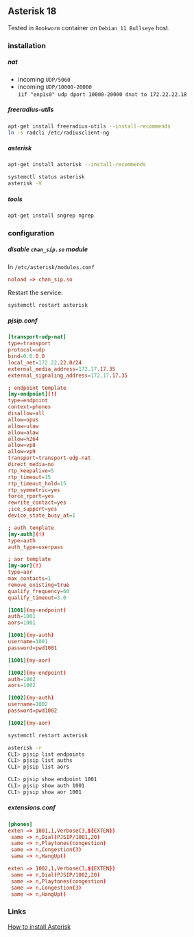 ## Asterisk 18

Tested in `Bookworm` container on `Debian 11 Bullseye` host.

### installation

##### nat

- incoming `UDP/5060`
- incoming `UDP/10000-20000`
  \
  `iif "enp1s0" udp dport 10000-20000 dnat to 172.22.22.18`

##### freeradius-utils

```bash
apt-get install freeradius-utils --install-recommends
ln -s radcli /etc/radiusclient-ng
```

##### asterisk

```bash
apt-get install asterisk --install-recommends

systemctl status asterisk
asterisk -V
```

##### tools

```bash
apt-get install sngrep ngrep
```

### configuration

##### disable `chan_sip.so` module

In `/etc/asterisk/modules.conf`

```conf
noload => chan_sip.so
```

Restart the service:

```bash
systemctl restart asterisk
```

##### pjsip.conf

```conf
[transport-udp-nat]
type=transport
protocol=udp
bind=0.0.0.0
local_net=172.22.22.0/24
external_media_address=172.17.17.35
external_signaling_address=172.17.17.35

; endpoint template
[my-endpoint](!)
type=endpoint
context=phones
disallow=all
allow=opus
allow=ulaw
allow=alaw
allow=h264
allow=vp8
allow=vp9
transport=transport-udp-nat
direct_media=no
rtp_keepalive=5
rtp_timeout=15
rtp_timeout_hold=15
rtp_symmetric=yes
force_rport=yes
rewrite_contact=yes
;ice_support=yes
device_state_busy_at=1

; auth template
[my-auth](!)
type=auth
auth_type=userpass

; aor template
[my-aor](!)
type=aor
max_contacts=1
remove_existing=true
qualify_frequency=60
qualify_timeout=3.0

[1001](my-endpoint)
auth=1001
aors=1001

[1001](my-auth)
username=1001
password=pwd1001

[1001](my-aor)

[1002](my-endpoint)
auth=1002
aors=1002

[1002](my-auth)
username=1002
password=pwd1002

[1002](my-aor)
```

```bash
systemctl restart asterisk

asterisk -r
CLI> pjsip list endpoints
CLI> pjsip list auths
CLI> pjsip list aors

CLI> pjsip show endpoint 1001
CLI> pjsip show auth 1001
CLI> pjsip show aor 1001
```

##### extensions.conf

```conf
[phones]
exten => 1001,1,Verbose(3,${EXTEN})
 same => n,Dial(PJSIP/1001,20)
 same => n,Playtones(congestion)
 same => n,Congestion(3)
 same => n,HangUp()

exten => 1002,1,Verbose(3,${EXTEN})
 same => n,Dial(PJSIP/1002,20)
 same => n,Playtones(congestion)
 same => n,Congestion(3)
 same => n,HangUp()
```

### Links

[How to install Asterisk](https://www.youtube.com/watch?v=Qt0KLR8K9MY)
